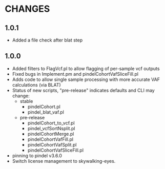 # CHANGES

## 1.0.1
- Added a file check after blat step

## 1.0.0
- Added filters to FlagVcf.pl to allow flagging of per-sample vcf outputs
- Fixed bugs in Implement.pm and pindelCohortVafSliceFill.pl
- Adds code to allow single sample processing with more accurate VAF calculations (via BLAT)
- Status of new scripts, "pre-release" indicates defaults and CLI may change:
  - stable
    - pindelCohort.pl
    - pindel_blat_vaf.pl
  - pre-release
    - pindelCohort_to_vcf.pl
    - pindel_vcfSortNsplit.pl
    - pindelCohortMerge.pl
    - pindelCohortVafFill.pl
    - pindelCohortVafSplit.pl
    - pindelCohortVafSliceFill.pl
- pinning to pindel v3.6.0
- Switch license management to skywalking-eyes.

